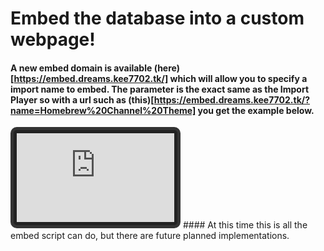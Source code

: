 # Embed the database into a custom webpage!
#### A new embed domain is available (here)[https://embed.dreams.kee7702.tk/] which will allow you to specify a import name to embed. The parameter is the exact same as the Import Player so with a url such as (this)[https://embed.dreams.kee7702.tk/?name=Homebrew%20Channel%20Theme] you get the example below.
<iframe src="https://embed.dreams.kee7702.tk/?name=Homebrew%20Channel%20Theme" style="border:none;width: 50%;aspect-ratio: 16/9;border-radius: 10px;padding: 5px;background: #222;border-color: #333;border-width: 5px;border-style: solid;"></iframe>
#### At this time this is all the embed script can do, but there are future planned implementations.
